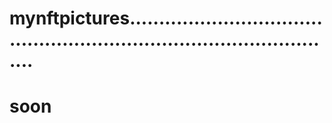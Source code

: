 # mynftpictures..........................................................................................
# soon
